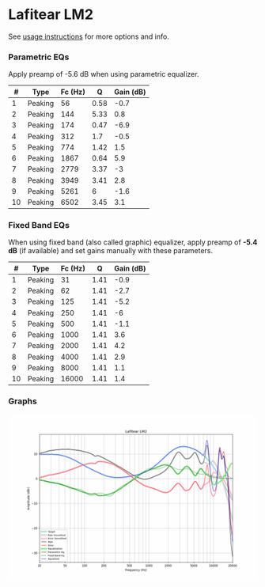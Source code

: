 # Lafitear LM2
See [usage instructions](https://github.com/jaakkopasanen/AutoEq#usage) for more options and info.

### Parametric EQs
Apply preamp of -5.6 dB when using parametric equalizer.

|   # | Type    |   Fc (Hz) |    Q |   Gain (dB) |
|-----|---------|-----------|------|-------------|
|   1 | Peaking |        56 | 0.58 |        -0.7 |
|   2 | Peaking |       144 | 5.33 |         0.8 |
|   3 | Peaking |       174 | 0.47 |        -6.9 |
|   4 | Peaking |       312 | 1.7  |        -0.5 |
|   5 | Peaking |       774 | 1.42 |         1.5 |
|   6 | Peaking |      1867 | 0.64 |         5.9 |
|   7 | Peaking |      2779 | 3.37 |        -3   |
|   8 | Peaking |      3949 | 3.41 |         2.8 |
|   9 | Peaking |      5261 | 6    |        -1.6 |
|  10 | Peaking |      6502 | 3.45 |         3.1 |

### Fixed Band EQs
When using fixed band (also called graphic) equalizer, apply preamp of **-5.4 dB** (if available) and set gains manually with these parameters.

|   # | Type    |   Fc (Hz) |    Q |   Gain (dB) |
|-----|---------|-----------|------|-------------|
|   1 | Peaking |        31 | 1.41 |        -0.9 |
|   2 | Peaking |        62 | 1.41 |        -2.7 |
|   3 | Peaking |       125 | 1.41 |        -5.2 |
|   4 | Peaking |       250 | 1.41 |        -6   |
|   5 | Peaking |       500 | 1.41 |        -1.1 |
|   6 | Peaking |      1000 | 1.41 |         3.6 |
|   7 | Peaking |      2000 | 1.41 |         4.2 |
|   8 | Peaking |      4000 | 1.41 |         2.9 |
|   9 | Peaking |      8000 | 1.41 |         1.1 |
|  10 | Peaking |     16000 | 1.41 |         1.4 |

### Graphs
![](./Lafitear%20LM2.png)

